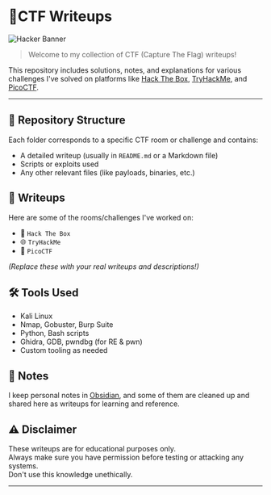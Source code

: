 # 🧠CTF Writeups

![Hacker Banner](https://camo.githubusercontent.com/514f682a0b43a9422eee5d9e1d81ef2b7c866247575a96f1080913870d87f0e9/68747470733a2f2f63646e612e61727473746174696f6e2e636f6d2f702f6173736574732f696d616765732f696d616765732f3032382f3130322f3035382f6f726967696e616c2f706978656c2d6a6566662d6d61747269782d732e6769663f31353933343837323633)

>Welcome to my collection of CTF (Capture The Flag) writeups!  

This repository includes solutions, notes, and explanations for various challenges I've solved on platforms like [Hack The Box](https://www.hackthebox.com/), [TryHackMe](https://tryhackme.com/), and [PicoCTF](https://picoctf.org/).

---
## 📁 Repository Structure

Each folder corresponds to a specific CTF room or challenge and contains:
- A detailed writeup (usually in `README.md` or a Markdown file)
- Scripts or exploits used
- Any other relevant files (like payloads, binaries, etc.)

## 📝 Writeups

Here are some of the rooms/challenges I've worked on:

- 🔐 `Hack The Box`  
- 🌐 `TryHackMe`
- 🧮 `PicoCTF`

*(Replace these with your real writeups and descriptions!)*

## 🛠 Tools Used

- Kali Linux
- Nmap, Gobuster, Burp Suite
- Python, Bash scripts
- Ghidra, GDB, pwndbg (for RE & pwn)
- Custom tooling as needed

## 🧠 Notes

I keep personal notes in [Obsidian](https://obsidian.md/), and some of them are cleaned up and shared here as writeups for learning and reference.

## ⚠️ Disclaimer

These writeups are for educational purposes only.  
Always make sure you have permission before testing or attacking any systems.  
Don't use this knowledge unethically.

---
